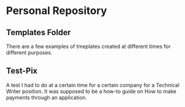 # **Personal Repository**

## **Templates Folder**
There are a few examples of tmeplates created at different times for different purposes.

## **Test-Pix**
A test I had to do at a certain time for a certain company for a Technical Writer position. It was supposed to be a how-to guide on How to make payments through an application.
